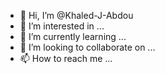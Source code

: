 - 👋 Hi, I’m @Khaled-J-Abdou
- 👀 I’m interested in ...
- 🌱 I’m currently learning ...
- 💞️ I’m looking to collaborate on ...
- 📫 How to reach me ...

<!---
Khaled-J-Abdou/Khaled-J-Abdou is a ✨ special ✨ repository because its `README.md` (this file) appears on your GitHub profile.
You can click the Preview link to take a look at your changes.
--->
